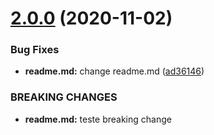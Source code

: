 # [2.0.0](https://github.com/FelipeHonorio/card/compare/v1.0.3...v2.0.0) (2020-11-02)


### Bug Fixes

* **readme.md:** change readme.md ([ad36146](https://github.com/FelipeHonorio/card/commit/ad36146ba30b71440e05b9202aa8d3dfcbae0d67))


### BREAKING CHANGES

* **readme.md:** teste breaking change
